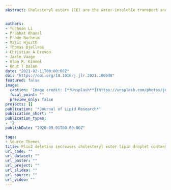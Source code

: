 ```yaml
---
abstract: Cholesteryl esters (CE) are the water-insoluble transport and storage form of cholesterol. Steroidogenic cells primarily store CE in cytoplasmic lipid droplet (LD) organelles, as contrasted to the majority of mammalian cell types that predominantly store triacylglycerol (TAG) in LDs. The LD-binding Plin2 binds to both CE- and TAG-rich LDs, and while Plin2 is known to regulate degradation of TAG-rich LDs, its role for regulation of CE-rich LDs is unclear. To investigate the role of Plin2 in the regulation of CE-rich LDs, we performed histological and molecular characterization of adrenal glands from Plin2+/+ and Plin2-/- mice. Adrenal glands of Plin2-/- mice had significantly enlarged organ size, increased size and numbers of CE-rich LDs in cortical cells, elevated cellular unesterified cholesterol levels, and increased expression of macrophage markers and genes facilitating reverse cholesterol transport. Despite altered LD storage, mobilization of adrenal LDs and secretion of corticosterone induced by adrenocorticotropic hormone stimulation or starvation were similar in Plin2+/+ and Plin2-/- mice. Plin2-/- adrenals accumulated ceroid-like structures rich in multilamellar bodies in the adrenal cortex-medulla boundary, which increased with age, particularly in females. Finally, Plin2-/- mice displayed unexpectedly high levels of phosphatidylglycerols, which directly paralleled the accumulation of these ceroid-like structures. Our findings demonstrate an important role of Plin2 for regulation of CE-rich LDs and cellular cholesterol balance in the adrenal cortex.


authors:
- Yuchuan Li
- Prabhat Khanal
- Frode Norheim
- Marit Hjorth
- Thomas Bjellaas
- Christian A Drevon
- Jarle Vaage
- Alan R. Kimmel
- Knut T Dalen
date: "2021-02-11T00:00:00Z"
doi: "https://doi.org/10.1016/j.jlr.2021.100048"
featured: false
image:
  caption: 'Image credit: [**Unsplash**](https://unsplash.com/photos/jdD8gXaTZsc)'
  focal_point: ""
  preview_only: false
projects: []
publication: '*Journal of Lipid Research*'
publication_short: ""
publication_types:
- "2"
publishDate: "2020-09-01T00:00:00Z"

tags:
- Source Themes
title: Plin2 deletion increases cholesteryl ester lipid droplet content and disturbs cholesterol balance in adrenal cortex
url_code: ""
url_dataset: ""
url_poster: ""
url_project: ""
url_slides: ""
url_source: ""
url_video: ""
---
```


